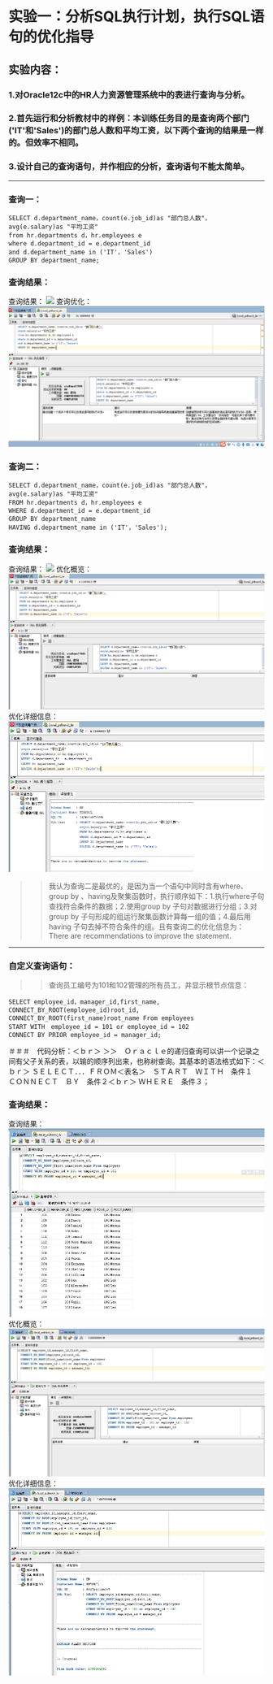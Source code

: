 # 实验一：分析SQL执行计划，执行SQL语句的优化指导
## 实验内容：
### 1.对Oracle12c中的HR人力资源管理系统中的表进行查询与分析。
### 2.首先运行和分析教材中的样例：本训练任务目的是查询两个部门('IT'和'Sales')的部门总人数和平均工资，以下两个查询的结果是一样的。但效率不相同。
### 3.设计自己的查询语句，并作相应的分析，查询语句不能太简单。
***
### 查询一：<br>
```
SELECT d.department_name，count(e.job_id)as "部门总人数"，
avg(e.salary)as "平均工资"
from hr.departments d，hr.employees e
where d.department_id = e.department_id
and d.department_name in ('IT'，'Sales')
GROUP BY department_name;
```
### 查询结果：<br>
查询结果：
![](https://github.com/ZYQHZ/ORACLE/blob/master/test1/%EF%BC%91.PNG)
查询优化：
![](https://github.com/ZYQHZ/ORACLE/blob/master/test1/%EF%BC%91%EF%BC%91.PNG)
### 查询二：<br>
```
SELECT d.department_name，count(e.job_id)as "部门总人数"，
avg(e.salary)as "平均工资"
FROM hr.departments d，hr.employees e
WHERE d.department_id = e.department_id
GROUP BY department_name
HAVING d.department_name in ('IT'，'Sales');
```
### 查询结果：<br>
查询结果：
![](https://github.com/ZYQHZ/ORACLE/blob/master/test1/%EF%BC%92.PNG)
优化概览：
![](https://github.com/ZYQHZ/ORACLE/blob/master/test1/%EF%BC%92%EF%BC%92.PNG)
优化详细信息：
![](https://github.com/ZYQHZ/ORACLE/blob/master/test1/%EF%BC%92%EF%BC%92%EF%BC%92.PNG)
>>    我认为查询二是最优的，是因为当一个语句中同时含有where、group by 、having及聚集函数时，执行顺序如下：1.执行where子句查找符合条件的数据；2.使用group by 子句对数据进行分组；3.对group by 子句形成的组运行聚集函数计算每一组的值；4.最后用having 子句去掉不符合条件的组。且有查询二的优化信息为：
There are recommendations to improve the statement.
***
### 自定义查询语句：
>>查询员工编号为101和102管理的所有员工，并显示根节点信息：<br>
```
SELECT employee_id，manager_id,first_name,
CONNECT_BY_ROOT(employee_id)root_id,
CONNECT_BY_ROOT(first_name)root_name From employees                   
START WITH　employee_id = 101 or employee_id = 102  
CONNECT BY PRIOR employee_id = manager_id;
```
＃＃＃　代码分析：＜ｂｒ＞
＞＞　Ｏｒａｃｌｅ的递归查询可以讲一个记录之间有父子关系的表，以输的顺序列出来，也称树查询。其基本的语法格式如下：＜ｂｒ＞
ＳＥＬＥＣＴ．．．ＦＲＯＭ＜表名＞　ＳＴＡＲＴ　ＷＩＴＨ　条件１　ＣＯＮＮＥＣＴ　ＢＹ　条件２＜ｂｒ＞
ＷＨＥＲＥ　条件３；
### 查询结果：<br>
查询结果：
![](https://github.com/ZYQHZ/ORACLE/blob/master/test1/3.PNG)
优化概览：
![](https://github.com/ZYQHZ/ORACLE/blob/master/test1/33.png)
优化详细信息：
![](https://github.com/ZYQHZ/ORACLE/blob/master/test1/333.png)


